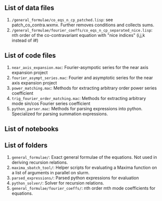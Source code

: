 ## List of data files
1. `/general_formulae/co_eqs_n_cp_patched.lisp`: see patch_co_contra.wxmx. Further removes conditions and collects sums.
2. `/general_formulae/fourier_coeffs/co_eqs_n_cp_separated_nice.lisp`: nth order of the co-contravariant equation with "nice indices" (i,j,k instead of i#)

## List of code files
1. `near_axis_expansion.mac`: Fourier-asympotic series for the near axis expansion project
1. `fourier_asympt_series.mac`: Fourier and asymptotic series for the near axis expansion project
2. `power_matching.mac`: Methods for extracting arbitrary order power series coefficient
3. `trig_fourier_order_matching.mac`: Methods for extracting arbitrary mode sin/cos Fourier series coefficient
3. `python_parser.mac`: Methods for parsing expressions into python. Specialized for parsing summation expressions.

## List of notebooks

## List of folders
1. `general_formulae/`: Exact general formulae of the equations. Not used in deriving recursion relations.
1. `maxima_sbatch_tool/`: Helper scripts for evaluating a Maxima function on a list of arguments in parallel on slurm.
2. `parsed_expressions/`: Parsed python expressions for evaluation
3. `python_solver/`: Solver for recursion relations.
2. `general_formulae/fourier_coeffs/`: nth order mth mode coefficients for equations.
